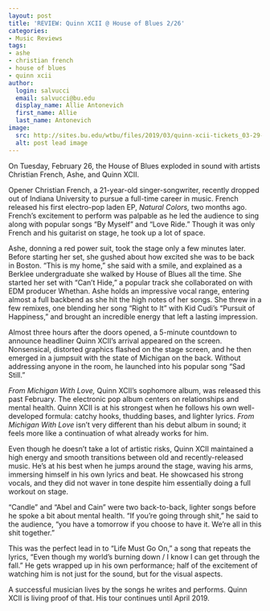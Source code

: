 ```yaml
---
layout: post
title: 'REVIEW: Quinn XCII @ House of Blues 2/26'
categories:
- Music Reviews
tags:
- ashe
- christian french
- house of blues
- quinn xcii
author:
  login: salvucci
  email: salvucci@bu.edu
  display_name: Allie Antonevich
  first_name: Allie
  last_name: Antonevich
image:
  src: http://sites.bu.edu/wtbu/files/2019/03/quinn-xcii-tickets_03-29-19_17_5bdccbef1b43a.jpg
  alt: post lead image
---
```

On Tuesday, February 26, the House of Blues exploded in sound with artists Christian French, Ashe, and Quinn XCII.

Opener Christian French, a 21-year-old singer-songwriter, recently dropped out of Indiana University to pursue a full-time career in music. French released his first electro-pop laden EP, _Natural Colors,_ two months ago. French’s excitement to perform was palpable as he led the audience to sing along with popular songs “By Myself” and “Love Ride.” Though it was only French and his guitarist on stage, he took up a lot of space.

Ashe, donning a red power suit, took the stage only a few minutes later. Before starting her set, she gushed about how excited she was to be back in Boston. “This is my home,” she said with a smile, and explained as a Berklee undergraduate she walked by House of Blues all the time. She started her set with “Can’t Hide,” a popular track she collaborated on with EDM producer Whethan. Ashe holds an impressive vocal range, entering almost a full backbend as she hit the high notes of her songs. She threw in a few remixes, one blending her song “Right to It” with Kid Cudi’s “Pursuit of Happiness,” and brought an incredible energy that left a lasting impression.

Almost three hours after the doors opened, a 5-minute countdown to announce headliner Quinn XCII’s arrival appeared on the screen. Nonsensical, distorted graphics flashed on the stage screen, and he then emerged in a jumpsuit with the state of Michigan on the back. Without addressing anyone in the room, he launched into his popular song “Sad Still.”

_From Michigan With Love,_ Quinn XCII’s sophomore album, was released this past February. The electronic pop album centers on relationships and mental health. Quinn XCII is at his strongest when he follows his own well-developed formula: catchy hooks, thudding bases, and lighter lyrics. _From Michigan With Love_ isn’t very different than his debut album in sound; it feels more like a continuation of what already works for him.

Even though he doesn’t take a lot of artistic risks, Quinn XCII maintained a high energy and smooth transitions between old and recently-released music. He’s at his best when he jumps around the stage, waving his arms, immersing himself in his own lyrics and beat. He showcased his strong vocals, and they did not waver in tone despite him essentially doing a full workout on stage.

“Candle” and “Abel and Cain” were two back-to-back, lighter songs before he spoke a bit about mental health. “If you’re going through shit,” he said to the audience, “you have a tomorrow if you choose to have it. We’re all in this shit together.”

This was the perfect lead in to “Life Must Go On,” a song that repeats the lyrics, “Even though my world’s burning down / I know I can get through the fall.” He gets wrapped up in his own performance; half of the excitement of watching him is not just for the sound, but for the visual aspects.

A successful musician lives by the songs he writes and performs. Quinn XCII is living proof of that. His tour continues until April 2019.